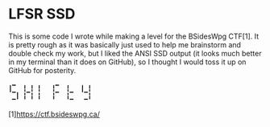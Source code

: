 LFSR SSD
========

This is some code I wrote while making a level for the BSidesWpg CTF[1]. It is pretty rough as it was basically just used to help me brainstorm and double check my work, but I liked the ANSI SSD output (it looks much better in my terminal than it does on GitHub), so I thought I would toss it up on GitHub for posterity.

```
╻━  ╻ ╻ ╻   ╻━  ╻   ╻ ╻
╹━╻ ╏━╏ ╏   ╏━  ╏━  ╹━╏
 ━╹ ╹ ╹ ╹   ╹   ╹━   ━╹
```

[1]https://ctf.bsideswpg.ca/
